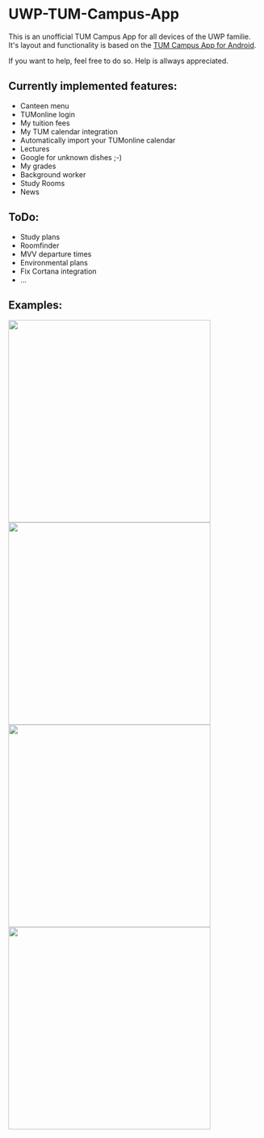 # UWP-TUM-Campus-App

This is an unofficial TUM Campus App for all devices of the UWP familie.
It's layout and functionality is based on the [TUM Campus App for Android](https://github.com/TCA-Team/TumCampusApp).

If you want to help, feel free to do so. Help is allways appreciated.

## Currently implemented features:
* Canteen menu
* TUMonline login
* My tuition fees
* My TUM calendar integration
* Automatically import your TUMonline calendar
* Lectures
* Google for unknown dishes ;-)
* My grades
* Background worker
* Study Rooms
* News

## ToDo:
* Study plans
* Roomfinder
* MVV departure times
* Environmental plans
* Fix Cortana integration
* ...

## Examples:
<img src="http://i.imgur.com/gC3OOdC.png" width="400"> <img src="http://i.imgur.com/pUKyBCG.png" width="400">
<img src="http://i.imgur.com/gYI9HED.png" width="400"> <img src="http://i.imgur.com/1wkukXV.png" width="400">
